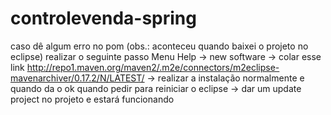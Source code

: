 # controlevenda-spring

caso dê algum erro no pom (obs.: aconteceu quando baixei o projeto no eclipse)
realizar o seguinte passo
Menu Help -> new software -> colar esse link http://repo1.maven.org/maven2/.m2e/connectors/m2eclipse-mavenarchiver/0.17.2/N/LATEST/ -> 
realizar a instalação normalmente e quando da o ok quando pedir para reiniciar o eclipse -> dar um update project no projeto e estará funcionando
